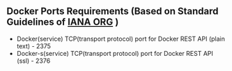 [comment]: # " File: readme.md"
[comment]: # ""
[comment]: # "  Licensed under Apache 2.0 (https://www.apache.org/licenses/LICENSE-2.0.txt)"
[comment]: # ""
## Docker Ports Requirements (Based on Standard Guidelines of [IANA ORG](https://www.iana.org/assignments/service-names-port-numbers/service-names-port-numbers.xhtml) )

-   Docker(service) TCP(transport protocol) port for Docker REST API (plain text) - 2375
-   Docker-s(service) TCP(transport protocol) port for Docker REST API (ssl) - 2376
